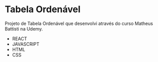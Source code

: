# Tabela Ordenável

Projeto de Tabela Ordenável que desenvolvi através do curso Matheus Battisti na Udemy.

- REACT
- JAVASCRIPT
- HTML
- CSS
